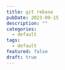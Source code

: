 ```yaml
---
title: git rebase
pubDate: 2023-09-15
description: ""
categories:
  - default
tags:
  - default
featured: false
draft: true
---
```


